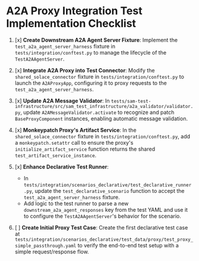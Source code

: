 # A2A Proxy Integration Test Implementation Checklist

1.  [x] **Create Downstream A2A Agent Server Fixture**: Implement the `test_a2a_agent_server_harness` fixture in `tests/integration/conftest.py` to manage the lifecycle of the `TestA2AAgentServer`.

2.  [x] **Integrate A2A Proxy into Test Connector**: Modify the `shared_solace_connector` fixture in `tests/integration/conftest.py` to launch the `A2AProxyApp`, configuring it to proxy requests to the `test_a2a_agent_server_harness`.

3.  [x] **Update A2A Message Validator**: In `tests/sam-test-infrastructure/src/sam_test_infrastructure/a2a_validator/validator.py`, update `A2AMessageValidator.activate` to recognize and patch `BaseProxyComponent` instances, enabling automatic message validation.

4.  [x] **Monkeypatch Proxy's Artifact Service**: In the `shared_solace_connector` fixture in `tests/integration/conftest.py`, add a `monkeypatch.setattr` call to ensure the proxy's `initialize_artifact_service` function returns the shared `test_artifact_service_instance`.

5.  [x] **Enhance Declarative Test Runner**:
    - In `tests/integration/scenarios_declarative/test_declarative_runner.py`, update the `test_declarative_scenario` function to accept the `test_a2a_agent_server_harness` fixture.
    - Add logic to the test runner to parse a new `downstream_a2a_agent_responses` key from the test YAML and use it to configure the `TestA2AAgentServer`'s behavior for the scenario.

6.  [ ] **Create Initial Proxy Test Case**: Create the first declarative test case at `tests/integration/scenarios_declarative/test_data/proxy/test_proxy_simple_passthrough.yaml` to verify the end-to-end test setup with a simple request/response flow.
